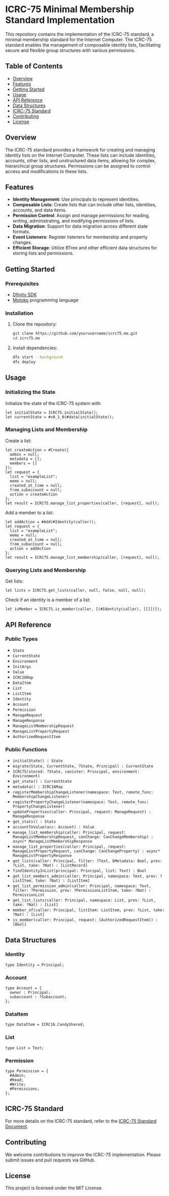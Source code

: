 
# ICRC-75 Minimal Membership Standard Implementation

This repository contains the implementation of the ICRC-75 standard, a minimal membership standard for the Internet Computer. The ICRC-75 standard enables the management of composable identity lists, facilitating secure and flexible group structures with various permissions.

## Table of Contents

- [Overview](#overview)
- [Features](#features)
- [Getting Started](#getting-started)
- [Usage](#usage)
- [API Reference](#api-reference)
- [Data Structures](#data-structures)
- [ICRC-75 Standard](#icrc-75-standard)
- [Contributing](#contributing)
- [License](#license)

## Overview

The ICRC-75 standard provides a framework for creating and managing identity lists on the Internet Computer. These lists can include identities, accounts, other lists, and unstructured data items, allowing for complex, hierarchical group structures. Permissions can be assigned to control access and modifications to these lists.

## Features

- **Identity Management**: Use principals to represent identities.
- **Composable Lists**: Create lists that can include other lists, identities, accounts, and data items.
- **Permission Control**: Assign and manage permissions for reading, writing, administrating, and modifying permissions of lists.
- **Data Migration**: Support for data migration across different state formats.
- **Event Listeners**: Register listeners for membership and property changes.
- **Efficient Storage**: Utilize BTree and other efficient data structures for storing lists and permissions.

## Getting Started

### Prerequisites

- [Dfinity SDK](https://sdk.dfinity.org/)
- [Motoko](https://sdk.dfinity.org/docs/language-guide/motoko.html) programming language

### Installation

1. Clone the repository:
   ```bash
   git clone https://github.com/yourusername/icrc75.mo.git
   cd icrc75.mo
   ```

2. Install dependencies:
   ```bash
   dfx start --background
   dfx deploy
   ```

## Usage

### Initializing the State

Initialize the state of the ICRC-75 system with:
```motoko
let initialState = ICRC75.initialState();
let currentState = #v0_1_0(#data(initialState));
```

### Managing Lists and Membership

Create a list:
```motoko
let createAction = #Create({
  admin = null;
  metadata = [];
  members = []
});
let request = {
  list = "exampleList";
  memo = null;
  created_at_time = null;
  from_subaccount = null;
  action = createAction
};
let result = ICRC75.manage_list_properties(caller, [request], null);
```

Add a member to a list:
```motoko
let addAction = #Add(#Identity(caller));
let request = {
  list = "exampleList";
  memo = null;
  created_at_time = null;
  from_subaccount = null;
  action = addAction
};
let result = ICRC75.manage_list_membership(caller, [request], null);
```

### Querying Lists and Membership

Get lists:
```motoko
let lists = ICRC75.get_lists(caller, null, false, null, null);
```

Check if an identity is a member of a list:
```motoko
let isMember = ICRC75.is_member(caller, [(#Identity(caller), [[]])]);
```

## API Reference

### Public Types

- `State`
- `CurrentState`
- `Environment`
- `InitArgs`
- `Value`
- `ICRC16Map`
- `DataItem`
- `List`
- `ListItem`
- `Identity`
- `Account`
- `Permission`
- `ManageRequest`
- `ManageResponse`
- `ManageListMembershipRequest`
- `ManageListPropertyRequest`
- `AuthorizedRequestItem`

### Public Functions

- `initialState() : State`
- `migrate(State, CurrentState, ?State, Principal) : CurrentState`
- `ICRC75(stored: ?State, canister: Principal, environment: Environment)`
- `get_state() : CurrentState`
- `metadata() : ICRC16Map`
- `registerMembershipChangeListener(namespace: Text, remote_func: MembershipChangeListener)`
- `registerPropertyChangeListener(namespace: Text, remote_func: PropertyChangeListener)`
- `updateProperties(caller: Principal, request: ManageRequest) : ManageResponse`
- `get_stats() : Stats`
- `accountToValue(acc: Account) : Value`
- `manage_list_membership(caller: Principal, request: ManageListMembershipRequest, canChange: CanChangeMembership) : async* ManageListMembershipResponse`
- `manage_list_properties(caller: Principal, request: ManageListPropertyRequest, canChange: CanChangeProperty) : async* ManageListPropertyResponse`
- `get_lists(caller: Principal, filter: ?Text, bMetadata: Bool, prev: ?List, take: ?Nat) : [ListRecord]`
- `findIdentityInList(principal: Principal, list: Text) : Bool`
- `get_list_members_admin(caller: Principal, namespace: Text, prev: ?ListItem, take: ?Nat) : [ListItem]`
- `get_list_permission_admin(caller: Principal, namespace: Text, filter: ?Permission, prev: ?PermissionListItem, take: ?Nat) : PermissionList`
- `get_list_lists(caller: Principal, namespace: List, prev: ?List, take: ?Nat) : [List]`
- `member_of(caller: Principal, listItem: ListItem, prev: ?List, take: ?Nat) : [List]`
- `is_member(caller: Principal, request: [AuthorizedRequestItem]) : [Bool]`

## Data Structures

### Identity

```motoko
type Identity = Principal;
```

### Account

```motoko
type Account = {
  owner : Principal;
  subaccount : ?Subaccount;
};
```

### DataItem

```motoko
type DataItem = ICRC16.CandyShared;
```

### List

```motoko
type List = Text;
```

### Permission

```motoko
type Permission = {
  #Admin;
  #Read;
  #Write;
  #Permissions;
};
```

## ICRC-75 Standard

For more details on the ICRC-75 standard, refer to the [ICRC-75 Standard Document](https://github.com/dfinity/ICRC/issues/75).

## Contributing

We welcome contributions to improve the ICRC-75 implementation. Please submit issues and pull requests via GitHub.

## License

This project is licensed under the MIT License.
